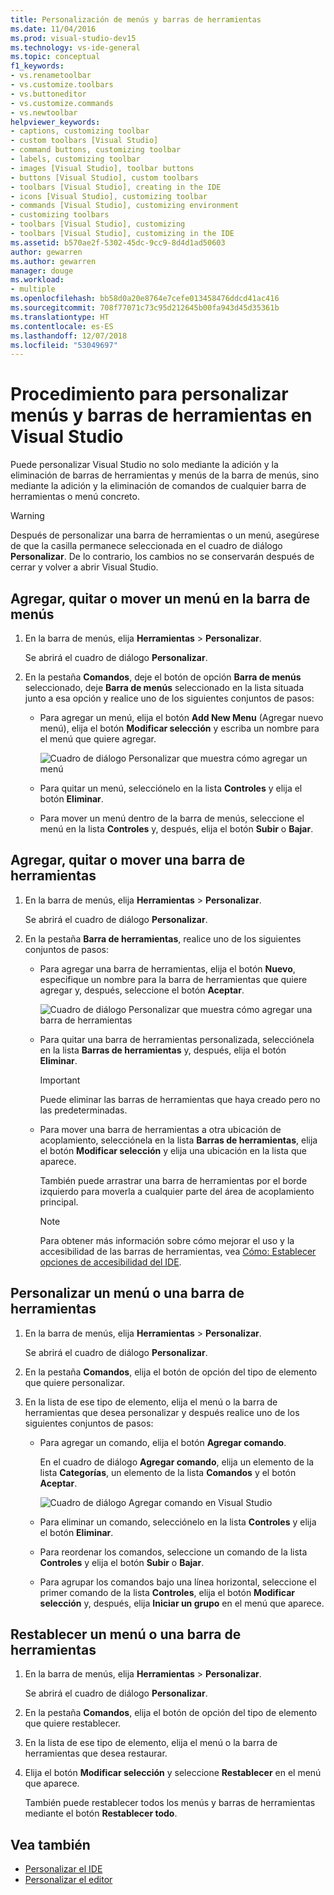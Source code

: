 ```yaml
---
title: Personalización de menús y barras de herramientas
ms.date: 11/04/2016
ms.prod: visual-studio-dev15
ms.technology: vs-ide-general
ms.topic: conceptual
f1_keywords:
- vs.renametoolbar
- vs.customize.toolbars
- vs.buttoneditor
- vs.customize.commands
- vs.newtoolbar
helpviewer_keywords:
- captions, customizing toolbar
- custom toolbars [Visual Studio]
- command buttons, customizing toolbar
- labels, customizing toolbar
- images [Visual Studio], toolbar buttons
- buttons [Visual Studio], custom toolbars
- toolbars [Visual Studio], creating in the IDE
- icons [Visual Studio], customizing toolbar
- commands [Visual Studio], customizing environment
- customizing toolbars
- toolbars [Visual Studio], customizing
- toolbars [Visual Studio], customizing in the IDE
ms.assetid: b570ae2f-5302-45dc-9cc9-8d4d1ad50603
author: gewarren
ms.author: gewarren
manager: douge
ms.workload:
- multiple
ms.openlocfilehash: bb58d0a20e8764e7cefe013458476ddcd41ac416
ms.sourcegitcommit: 708f77071c73c95d212645b00fa943d45d35361b
ms.translationtype: HT
ms.contentlocale: es-ES
ms.lasthandoff: 12/07/2018
ms.locfileid: "53049697"
---
```

# <a name="how-to-customize-menus-and-toolbars-in-visual-studio"></a>Procedimiento para personalizar menús y barras de herramientas en Visual Studio

Puede personalizar Visual Studio no solo mediante la adición y la eliminación de barras de herramientas y menús de la barra de menús, sino mediante la adición y la eliminación de comandos de cualquier barra de herramientas o menú concreto.

> [!WARNING]
> Después de personalizar una barra de herramientas o un menú, asegúrese de que la casilla permanece seleccionada en el cuadro de diálogo **Personalizar**. De lo contrario, los cambios no se conservarán después de cerrar y volver a abrir Visual Studio.

## <a name="add-remove-or-move-a-menu-on-the-menu-bar"></a>Agregar, quitar o mover un menú en la barra de menús

1.  En la barra de menús, elija **Herramientas** > **Personalizar**.

     Se abrirá el cuadro de diálogo **Personalizar**.

2.  En la pestaña **Comandos**, deje el botón de opción **Barra de menús** seleccionado, deje **Barra de menús** seleccionado en la lista situada junto a esa opción y realice uno de los siguientes conjuntos de pasos:

    -   Para agregar un menú, elija el botón **Add New Menu** (Agregar nuevo menú), elija el botón **Modificar selección** y escriba un nombre para el menú que quiere agregar.

        ![Cuadro de diálogo Personalizar que muestra cómo agregar un menú](../ide/media/addmenu.png)

    -   Para quitar un menú, selecciónelo en la lista **Controles** y elija el botón **Eliminar**.

    -   Para mover un menú dentro de la barra de menús, seleccione el menú en la lista **Controles** y, después, elija el botón **Subir** o **Bajar**.

## <a name="add-remove-or-move-a-toolbar"></a>Agregar, quitar o mover una barra de herramientas

1.  En la barra de menús, elija **Herramientas** > **Personalizar**.

     Se abrirá el cuadro de diálogo **Personalizar**.

2.  En la pestaña **Barra de herramientas**, realice uno de los siguientes conjuntos de pasos:

    -   Para agregar una barra de herramientas, elija el botón **Nuevo**, especifique un nombre para la barra de herramientas que quiere agregar y, después, seleccione el botón **Aceptar**.

        ![Cuadro de diálogo Personalizar que muestra cómo agregar una barra de herramientas](../ide/media/addtoolbar.png)

    -   Para quitar una barra de herramientas personalizada, selecciónela en la lista **Barras de herramientas** y, después, elija el botón **Eliminar**.

        > [!IMPORTANT]
        > Puede eliminar las barras de herramientas que haya creado pero no las predeterminadas.

    -   Para mover una barra de herramientas a otra ubicación de acoplamiento, selecciónela en la lista **Barras de herramientas**, elija el botón **Modificar selección** y elija una ubicación en la lista que aparece.

        También puede arrastrar una barra de herramientas por el borde izquierdo para moverla a cualquier parte del área de acoplamiento principal.

        > [!NOTE]
        > Para obtener más información sobre cómo mejorar el uso y la accesibilidad de las barras de herramientas, vea [Cómo: Establecer opciones de accesibilidad del IDE](../ide/reference/how-to-set-ide-accessibility-options.md).

## <a name="customizing_menu">Personalizar un menú o una barra de herramientas</a>

1.  En la barra de menús, elija **Herramientas** > **Personalizar**.

    Se abrirá el cuadro de diálogo **Personalizar**.

2.  En la pestaña **Comandos**, elija el botón de opción del tipo de elemento que quiere personalizar.

3.  En la lista de ese tipo de elemento, elija el menú o la barra de herramientas que desea personalizar y después realice uno de los siguientes conjuntos de pasos:

    -   Para agregar un comando, elija el botón **Agregar comando**.

        En el cuadro de diálogo **Agregar comando**, elija un elemento de la lista **Categorías**, un elemento de la lista **Comandos** y el botón **Aceptar**.

        ![Cuadro de diálogo Agregar comando en Visual Studio](../ide/media/addcommand.png)

    -   Para eliminar un comando, selecciónelo en la lista **Controles** y elija el botón **Eliminar**.

    -   Para reordenar los comandos, seleccione un comando de la lista **Controles** y elija el botón **Subir** o **Bajar**.

    -   Para agrupar los comandos bajo una línea horizontal, seleccione el primer comando de la lista **Controles**, elija el botón **Modificar selección** y, después, elija **Iniciar un grupo** en el menú que aparece.

## <a name="reset-a-menu-or-a-toolbar"></a>Restablecer un menú o una barra de herramientas

1.  En la barra de menús, elija **Herramientas** > **Personalizar**.

    Se abrirá el cuadro de diálogo **Personalizar**.

2.  En la pestaña **Comandos**, elija el botón de opción del tipo de elemento que quiere restablecer.

3.  En la lista de ese tipo de elemento, elija el menú o la barra de herramientas que desea restaurar.

4.  Elija el botón **Modificar selección** y seleccione **Restablecer** en el menú que aparece.

    También puede restablecer todos los menús y barras de herramientas mediante el botón **Restablecer todo**.

## <a name="see-also"></a>Vea también

- [Personalizar el IDE](../ide/personalizing-the-visual-studio-ide.md)
- [Personalizar el editor](../ide/customizing-the-editor.md)
